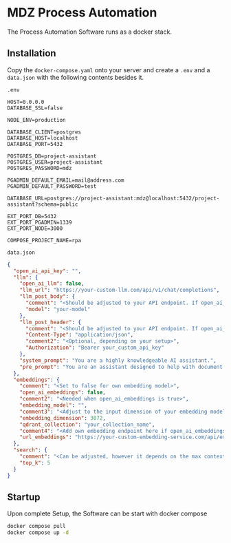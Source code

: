 # MDZ Process Automation

The Process Automation Software runs as a docker stack.

## Installation

Copy the `docker-compose.yaml` onto your server and create a `.env` and a `data.json` with the following contents besides it.

`.env`
```text
HOST=0.0.0.0
DATABASE_SSL=false

NODE_ENV=production

DATABASE_CLIENT=postgres
DATABASE_HOST=localhost
DATABASE_PORT=5432

POSTGRES_DB=project-assistant
POSTGRES_USER=project-assistant
POSTGRES_PASSWORD=mdz

PGADMIN_DEFAULT_EMAIL=mail@address.com
PGADMIN_DEFAULT_PASSWORD=test

DATABASE_URL=postgres://project-assistant:mdz@localhost:5432/project-assistant?schema=public

EXT_PORT_DB=5432
EXT_PORT_PGADMIN=1339
EXT_PORT_NODE=3000

COMPOSE_PROJECT_NAME=rpa
```

`data.json`
```json
{
  "open_ai_api_key": "",
  "llm": {
    "open_ai_llm": false,
    "llm_url": "https://your-custom-llm.com/api/v1/chat/completions",
    "llm_post_body": {
      "comment": "<Should be adjusted to your API endpoint. If open_ai_llm is true, model is needed.>",
      "model": "your-model"
    },
    "llm_post_header": {
      "comment": "<Should be adjusted to your API endpoint. If open_ai_llm is true, the bearer is needed.>",
      "Content-Type": "application/json",
      "comment2": "<Optional, depending on your setup>",
      "Authorization": "Bearer your_custom_api_key" 
    },
    "system_prompt": "You are a highly knowledgeable AI assistant.",
    "pre_prompt": "You are an assistant designed to help with document searches. Answer the questions based on the documents."
  },
  "embeddings": {
    "comment": "<Set to false for own embedding model>",
    "open_ai_embeddings": false,
    "comment2": "<Needed when open_ai_embeddings is true>",
    "embedding_model": "",
    "comment3": "<Adjust to the input dimension of your embedding model>",
    "embedding_dimension": 3072, 
    "qdrant_collection": "your_collection_name",
    "comment4": "<Add own embedding endpoint here if open_ai_embeddings is false. Example endpoint is in multilingual_e5.py>",
    "url_embeddings": "https://your-custom-embedding-service.com/api/embeddings"
  },
  "search": {
    "comment": "<Can be adjusted, however it depends on the max context length of your LLM.>",
    "top_k": 5
  }
}
```

## Startup

Upon complete Setup, the Software can be start with docker compose

```bash
docker compose pull
docker compose up -d
```
